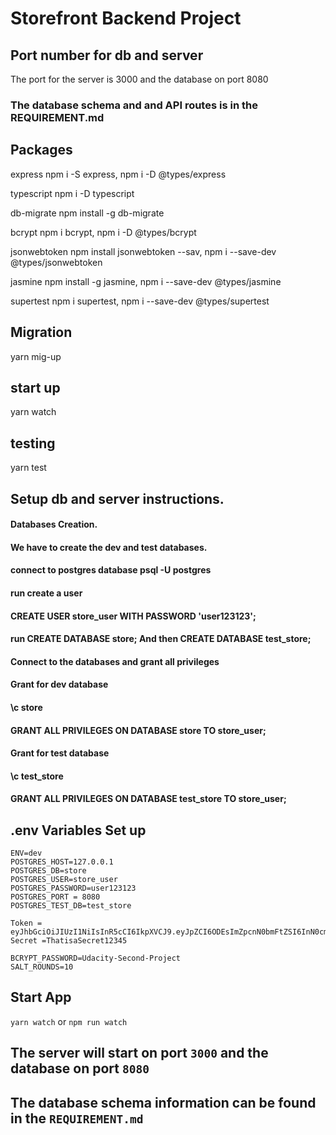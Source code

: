 # Storefront Backend Project

## Port number for db and server

The port for the server is 3000 and the database on port 8080

### The database schema and and API routes is in the REQUIREMENT.md

## Packages

express
npm i -S express,
npm i -D @types/express

typescript
npm i -D typescript

db-migrate
npm install -g db-migrate

bcrypt
npm i bcrypt,
npm i -D @types/bcrypt

jsonwebtoken
npm install jsonwebtoken --sav,
npm i --save-dev @types/jsonwebtoken

jasmine
npm install -g jasmine,
npm i --save-dev @types/jasmine

supertest
npm i supertest,
npm i --save-dev @types/supertest

## Migration

yarn mig-up

## start up

yarn watch

## testing

yarn test

## Setup db and server instructions.

#### Databases Creation.

#### We have to create the dev and test databases.

#### connect to postgres database psql -U postgres

#### run create a user

#### CREATE USER store_user WITH PASSWORD 'user123123';

#### run CREATE DATABASE store; And then CREATE DATABASE test_store;

#### Connect to the databases and grant all privileges

#### Grant for dev database

#### \c store

#### GRANT ALL PRIVILEGES ON DATABASE store TO store_user;

#### Grant for test database

#### \c test_store

#### GRANT ALL PRIVILEGES ON DATABASE test_store TO store_user;

## .env Variables Set up

```
ENV=dev
POSTGRES_HOST=127.0.0.1
POSTGRES_DB=store
POSTGRES_USER=store_user
POSTGRES_PASSWORD=user123123
POSTGRES_PORT = 8080
POSTGRES_TEST_DB=test_store

Token = eyJhbGciOiJIUzI1NiIsInR5cCI6IkpXVCJ9.eyJpZCI6ODEsImZpcnN0bmFtZSI6InN0cmluZyIsImxhc3RuYW1lIjoic3RyaW5nIiwicGFzc3dvcmQiOiIkMmIkMTAkbGFrVEtyV0tvUk5TUjJNY2Jkd0pNT1BOWkNJc29KZzUwZDlxZFlaYk5nZDZwZWpPWkovVFciLCJpYXQiOjE2NTM0NzQxNzF9.Ct20rJSoetHX_Bh66z2TJAnFXTlwp3r38nD9tPQ_cXQ
Secret =ThatisaSecret12345

BCRYPT_PASSWORD=Udacity-Second-Project
SALT_ROUNDS=10

```

## Start App

`yarn watch` or `npm run watch`

## The server will start on port `3000` and the database on port `8080`

## The database schema information can be found in the `REQUIREMENT.md`
